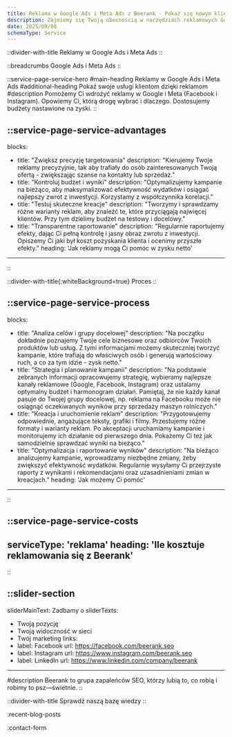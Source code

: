 ```yaml
---
title: Reklama w Google Ads i Meta Ads z Beerank - Pokaż się nowym klientom dzięki reklamom
description: Zajmiemy się Twoją obecnością w narzędziach reklamowych Google Ads (dawniej Google AdWords) i Meta Ads. Połączymy wszystko z analityką.
date: 2025/09/08
schemaType: Service
---
```


::divider-with-title
Reklamy w Google Ads i Meta Ads
::

::breadcrumbs
Google Ads i Meta Ads
::

::service-page-service-hero
#main-heading
Reklamy w Google Ads i Meta Ads
#additional-heading
Pokaż swoje usługi klientom dzięki reklamom
#description
Pomożemy Ci wdrożyć reklamy w Google i Meta (Facebook i Instagram). Opowiemy Ci, którą drogę wybrać i dlaczego. Dostosujemy budżety nastawione na zyski.
::

::service-page-service-advantages
---
blocks: 
- title: "Zwiększ precyzję targetowania"
  description: "Kierujemy Twoje reklamy precyzyjnie, tak aby trafiały do osób zainteresowanych Twoją ofertą - zwiększając szanse na kontakty lub sprzedaż."
- title: "Kontroluj budżet i wyniki"
  description: "Optymalizujemy kampanie na bieżąco, aby maksymalizować efektywność wydatków i osiągać najlepszy zwrot z inwestycji. Korzystamy z współczynnika korelacji."
- title: "Testuj skuteczne kreacje"
  description: "Tworzymy i sprawdzamy różne warianty reklam, aby znaleźć te, które przyciągają najwięcej klientów. Przy tym dzielimy budżet na testowy i docelowy."
- title: "Transparentne raportowanie"
  description: "Regularnie raportujemy efekty, dając Ci pełną kontrolę i jasny obraz zwrotu z inwestycji. Opiszemy Ci jaki był koszt pozyskania klienta i ocenimy przyszłe efekty."
heading: 'Jak reklamy mogą Ci pomóc w zysku netto'
---
::

::divider-with-title{:whiteBackground=true}
Proces
::

::service-page-service-process
---
blocks: 
- title: "Analiza celów i grupy docelowej"
  description: "Na początku dokładnie poznajemy Twoje cele biznesowe oraz odbiorców Twoich produktów lub usług. Z tymi informacjami możemy skuteczniej tworzyć kampanie, które trafiają do właściwych osób i generują wartościowy ruch, a co za tym idzie - zysk netto."
- title: "Strategia i planowanie kampanii"
  description: "Na podstawie zebranych informacji opracowujemy strategię, wybieramy najlepsze kanały reklamowe (Google, Facebook, Instagram) oraz ustalamy optymalny budżet i harmonogram działań. Pamiętaj, że nie każdy kanał pasuje do Twojej grupy docelowej, np. reklama na Facebooku może nie osiągnąć oczekiwanych wyników przy sprzedaży maszyn rolniczych."
- title: "Kreacja i uruchomienie reklam"
  description: "Przygotowujemy odpowiednie, angażujące teksty, grafiki i filmy. Przestujemy różne formaty i warianty reklam. Po akceptacji uruchamiamy kampanie i monitorujemy ich działanie od pierwszego dnia. Pokażemy Ci też jak samodzielnie sprawdzać wyniki na bieżąco."
- title: "Optymalizacja i raportowanie wyników"
  description: "Na bieżąco analizujemy kampanie, wprowadzamy niezbędne zmiany, żeby zwiększyć efektywność wydatków. Regularnie wysyłamy Ci przejrzyste raporty z wynikami i rekomendacjami oraz uzasadnieniami zmian w kreacjach."
heading: 'Jak możemy Ci pomóc'
---
::

::service-page-service-costs
---
serviceType: 'reklama'
heading: 'Ile kosztuje reklamowania się z Beerank'
---
::

::slider-section
---
sliderMainText: Zadbamy o
sliderTexts:
- Twoją pozycję
- Twoją widoczność w sieci
- Twój marketing
links:
- label: Facebook
  url: https://facebook.com/beerank.seo
- label: Instagram
  url: https://www.instagram.com/beerank.seo
- label: LinkedIn
  url: https://www.linkedin.com/company/beerank
---
#description
Beerank to grupa zapaleńców SEO, którzy lubią to, co robią i robimy to psz—świetnie.
::

::divider-with-title
Sprawdź naszą bazę wiedzy
::

:recent-blog-posts

:contact-form